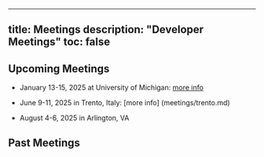 
---
title: Meetings
description: "Developer Meetings"
toc: false
---
## Upcoming Meetings

- January 13-15, 2025 at University of Michigan: [more info](meetings/michigan.md)

- June 9-11, 2025 in Trento, Italy: [more info] (meetings/trento.md)

- August 4-6, 2025 in Arlington, VA

## Past Meetings

